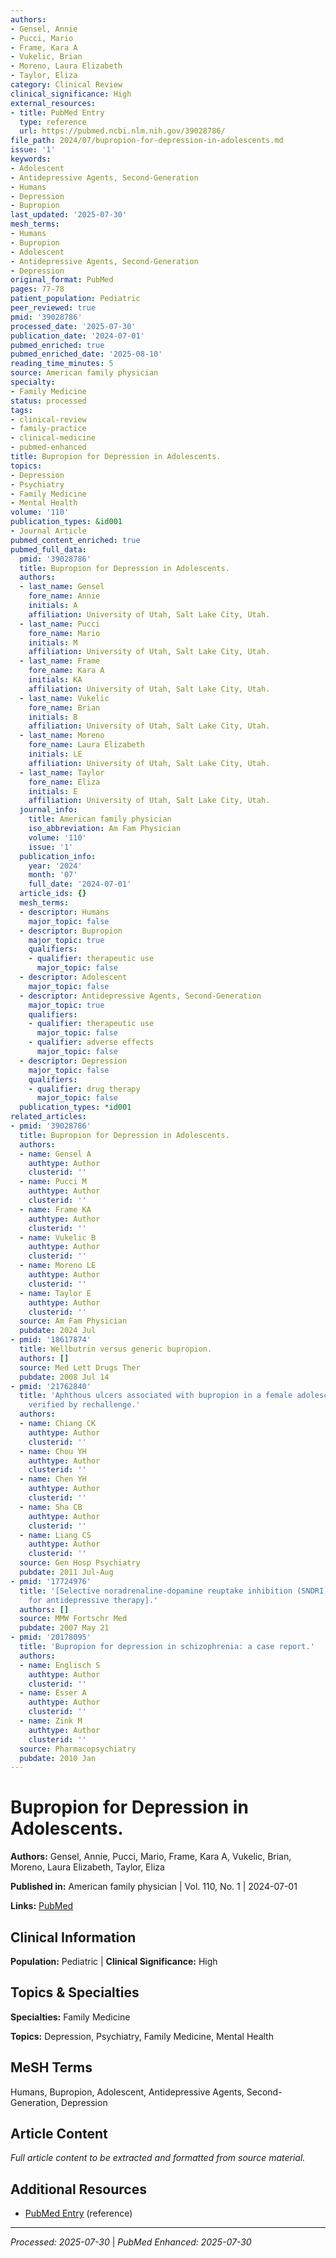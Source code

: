 ```yaml
---
authors:
- Gensel, Annie
- Pucci, Mario
- Frame, Kara A
- Vukelic, Brian
- Moreno, Laura Elizabeth
- Taylor, Eliza
category: Clinical Review
clinical_significance: High
external_resources:
- title: PubMed Entry
  type: reference
  url: https://pubmed.ncbi.nlm.nih.gov/39028786/
file_path: 2024/07/bupropion-for-depression-in-adolescents.md
issue: '1'
keywords:
- Adolescent
- Antidepressive Agents, Second-Generation
- Humans
- Depression
- Bupropion
last_updated: '2025-07-30'
mesh_terms:
- Humans
- Bupropion
- Adolescent
- Antidepressive Agents, Second-Generation
- Depression
original_format: PubMed
pages: 77-78
patient_population: Pediatric
peer_reviewed: true
pmid: '39028786'
processed_date: '2025-07-30'
publication_date: '2024-07-01'
pubmed_enriched: true
pubmed_enriched_date: '2025-08-10'
reading_time_minutes: 5
source: American family physician
specialty:
- Family Medicine
status: processed
tags:
- clinical-review
- family-practice
- clinical-medicine
- pubmed-enhanced
title: Bupropion for Depression in Adolescents.
topics:
- Depression
- Psychiatry
- Family Medicine
- Mental Health
volume: '110'
publication_types: &id001
- Journal Article
pubmed_content_enriched: true
pubmed_full_data:
  pmid: '39028786'
  title: Bupropion for Depression in Adolescents.
  authors:
  - last_name: Gensel
    fore_name: Annie
    initials: A
    affiliation: University of Utah, Salt Lake City, Utah.
  - last_name: Pucci
    fore_name: Mario
    initials: M
    affiliation: University of Utah, Salt Lake City, Utah.
  - last_name: Frame
    fore_name: Kara A
    initials: KA
    affiliation: University of Utah, Salt Lake City, Utah.
  - last_name: Vukelic
    fore_name: Brian
    initials: B
    affiliation: University of Utah, Salt Lake City, Utah.
  - last_name: Moreno
    fore_name: Laura Elizabeth
    initials: LE
    affiliation: University of Utah, Salt Lake City, Utah.
  - last_name: Taylor
    fore_name: Eliza
    initials: E
    affiliation: University of Utah, Salt Lake City, Utah.
  journal_info:
    title: American family physician
    iso_abbreviation: Am Fam Physician
    volume: '110'
    issue: '1'
  publication_info:
    year: '2024'
    month: '07'
    full_date: '2024-07-01'
  article_ids: {}
  mesh_terms:
  - descriptor: Humans
    major_topic: false
  - descriptor: Bupropion
    major_topic: true
    qualifiers:
    - qualifier: therapeutic use
      major_topic: false
  - descriptor: Adolescent
    major_topic: false
  - descriptor: Antidepressive Agents, Second-Generation
    major_topic: true
    qualifiers:
    - qualifier: therapeutic use
      major_topic: false
    - qualifier: adverse effects
      major_topic: false
  - descriptor: Depression
    major_topic: false
    qualifiers:
    - qualifier: drug therapy
      major_topic: false
  publication_types: *id001
related_articles:
- pmid: '39028786'
  title: Bupropion for Depression in Adolescents.
  authors:
  - name: Gensel A
    authtype: Author
    clusterid: ''
  - name: Pucci M
    authtype: Author
    clusterid: ''
  - name: Frame KA
    authtype: Author
    clusterid: ''
  - name: Vukelic B
    authtype: Author
    clusterid: ''
  - name: Moreno LE
    authtype: Author
    clusterid: ''
  - name: Taylor E
    authtype: Author
    clusterid: ''
  source: Am Fam Physician
  pubdate: 2024 Jul
- pmid: '18617874'
  title: Wellbutrin versus generic bupropion.
  authors: []
  source: Med Lett Drugs Ther
  pubdate: 2008 Jul 14
- pmid: '21762840'
  title: 'Aphthous ulcers associated with bupropion in a female adolescent: a case
    verified by rechallenge.'
  authors:
  - name: Chiang CK
    authtype: Author
    clusterid: ''
  - name: Chou YH
    authtype: Author
    clusterid: ''
  - name: Chen YH
    authtype: Author
    clusterid: ''
  - name: Sha CB
    authtype: Author
    clusterid: ''
  - name: Liang CS
    authtype: Author
    clusterid: ''
  source: Gen Hosp Psychiatry
  pubdate: 2011 Jul-Aug
- pmid: '17724976'
  title: '[Selective noradrenaline-dopamine reuptake inhibition (SNDRI). More latitude
    for antidepressive therapy].'
  authors: []
  source: MMW Fortschr Med
  pubdate: 2007 May 21
- pmid: '20178095'
  title: 'Bupropion for depression in schizophrenia: a case report.'
  authors:
  - name: Englisch S
    authtype: Author
    clusterid: ''
  - name: Esser A
    authtype: Author
    clusterid: ''
  - name: Zink M
    authtype: Author
    clusterid: ''
  source: Pharmacopsychiatry
  pubdate: 2010 Jan
---
```


# Bupropion for Depression in Adolescents.

**Authors:** Gensel, Annie, Pucci, Mario, Frame, Kara A, Vukelic, Brian, Moreno, Laura Elizabeth, Taylor, Eliza

**Published in:** American family physician | Vol. 110, No. 1 | 2024-07-01

**Links:** [PubMed](https://pubmed.ncbi.nlm.nih.gov/39028786/)

## Clinical Information

**Population:** Pediatric | **Clinical Significance:** High

## Topics & Specialties

**Specialties:** Family Medicine

**Topics:** Depression, Psychiatry, Family Medicine, Mental Health

## MeSH Terms

Humans, Bupropion, Adolescent, Antidepressive Agents, Second-Generation, Depression

## Article Content

*Full article content to be extracted and formatted from source material.*

## Additional Resources

- [PubMed Entry](https://pubmed.ncbi.nlm.nih.gov/39028786/) (reference)

---

*Processed: 2025-07-30* | *PubMed Enhanced: 2025-07-30*
